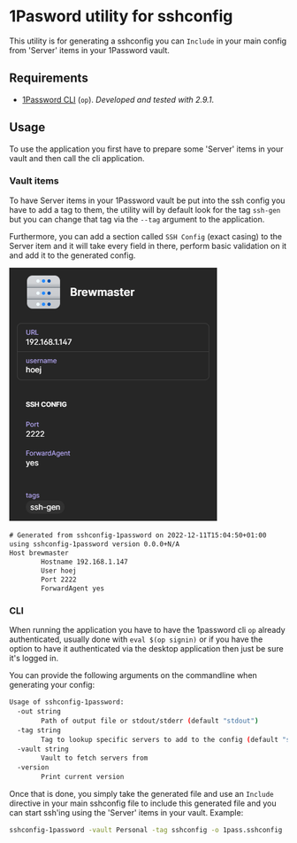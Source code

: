 # 1Pasword utility for sshconfig

This utility is for generating a sshconfig you can `Include` in your main config from 'Server' items in your 1Password vault.

## Requirements

- [1Password CLI](https://1password.com/downloads/command-line/) (`op`). _Developed and tested with 2.9.1_.

## Usage

To use the application you first have to prepare some 'Server' items in your vault and then call the cli application.

### Vault items

To have Server items in your 1Password vault be put into the ssh config you have to add a tag to them, 
the utility will by default look for the tag `ssh-gen` but you can change that tag via the `--tag` argument to the application.

Furthermore, you can add a section called `SSH Config` (exact casing) to the Server item and it will take every field in there, perform basic validation on it
and add it to the generated config.

![1Pass example image](1pass-example.png)
```
# Generated from sshconfig-1password on 2022-12-11T15:04:50+01:00 using sshconfig-1password version 0.0.0+N/A
Host brewmaster
        Hostname 192.168.1.147
        User hoej
        Port 2222
        ForwardAgent yes
```

### CLI 

When running the application you have to have the 1password cli `op` already authenticated, usually done with `eval $(op signin)` or if you have the option to have it authenticated via
the desktop application then just be sure it's logged in.

You can provide the following arguments on the commandline when generating your config:
```bash
Usage of sshconfig-1password:
  -out string
        Path of output file or stdout/stderr (default "stdout")
  -tag string
        Tag to lookup specific servers to add to the config (default "ssh-gen")
  -vault string
        Vault to fetch servers from
  -version
        Print current version
```

Once that is done, you simply take the generated file and use an `Include` directive in your main sshconfig file to 
include this generated file and you can start ssh'ing using the 'Server' items in your vault. Example:
```sh
sshconfig-1password -vault Personal -tag sshconfig -o 1pass.sshconfig
```


